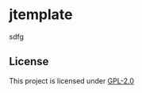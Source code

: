 # jtemplate

sdfg

## License
This project is licensed under [GPL-2.0](http://choosealicense.com/licenses/gpl-2.0/)